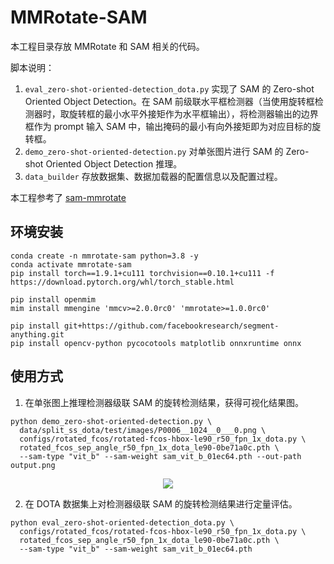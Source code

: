 # MMRotate-SAM

本工程目录存放 MMRotate 和 SAM 相关的代码。

脚本说明：

1. `eval_zero-shot-oriented-detection_dota.py` 实现了 SAM 的 Zero-shot Oriented Object Detection。在 SAM 前级联水平框检测器（当使用旋转框检测器时，取旋转框的最小水平外接矩作为水平框输出），将检测器输出的边界框作为 prompt 输入 SAM 中，输出掩码的最小有向外接矩即为对应目标的旋转框。
2. `demo_zero-shot-oriented-detection.py` 对单张图片进行 SAM 的 Zero-shot Oriented Object Detection 推理。
3. `data_builder` 存放数据集、数据加载器的配置信息以及配置过程。

本工程参考了 [sam-mmrotate](https://github.com/Li-Qingyun/sam-mmrotate)

## 环境安装

```shell
conda create -n mmrotate-sam python=3.8 -y
conda activate mmrotate-sam
pip install torch==1.9.1+cu111 torchvision==0.10.1+cu111 -f https://download.pytorch.org/whl/torch_stable.html

pip install openmim
mim install mmengine 'mmcv>=2.0.0rc0' 'mmrotate>=1.0.0rc0'

pip install git+https://github.com/facebookresearch/segment-anything.git
pip install opencv-python pycocotools matplotlib onnxruntime onnx
```

## 使用方式

1. 在单张图上推理检测器级联 SAM 的旋转检测结果，获得可视化结果图。

```shell
python demo_zero-shot-oriented-detection.py \
  data/split_ss_dota/test/images/P0006__1024__0___0.png \
  configs/rotated_fcos/rotated-fcos-hbox-le90_r50_fpn_1x_dota.py \
  rotated_fcos_sep_angle_r50_fpn_1x_dota_le90-0be71a0c.pth \
  --sam-type "vit_b" --sam-weight sam_vit_b_01ec64.pth --out-path output.png
```

<div align=center>
<img src="https://user-images.githubusercontent.com/79644233/231568599-58694ec9-a3b1-44a4-833f-74cfb4d4ca45.png"/>
</div>

2. 在 DOTA 数据集上对检测器级联 SAM 的旋转检测结果进行定量评估。

```shell
python eval_zero-shot-oriented-detection_dota.py \
  configs/rotated_fcos/rotated-fcos-hbox-le90_r50_fpn_1x_dota.py \
  rotated_fcos_sep_angle_r50_fpn_1x_dota_le90-0be71a0c.pth \
  --sam-type "vit_b" --sam-weight sam_vit_b_01ec64.pth
```
